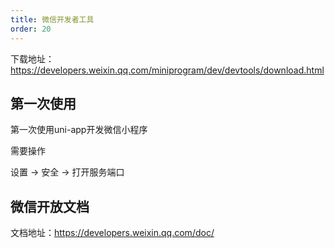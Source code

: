 ```yaml
---
title: 微信开发者工具
order: 20
---
```


下载地址：<https://developers.weixin.qq.com/miniprogram/dev/devtools/download.html>

## 第一次使用

第一次使用uni-app开发微信小程序

需要操作

设置 -> 安全 -> 打开服务端口

## 微信开放文档

文档地址：<https://developers.weixin.qq.com/doc/>

